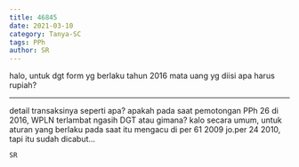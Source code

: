```yaml
---
title: 46845
date: 2021-03-10
category: Tanya-SC
tags: PPh
author: SR
---
```


halo, untuk dgt form yg berlaku tahun 2016 mata uang yg diisi apa harus rupiah?

---

detail transaksinya seperti apa? apakah pada saat pemotongan PPh 26 di 2016, WPLN terlambat ngasih DGT atau gimana? kalo secara umum, untuk aturan yang berlaku pada saat itu mengacu di per 61 2009 jo.per 24 2010, tapi itu sudah dicabut...

`SR`

